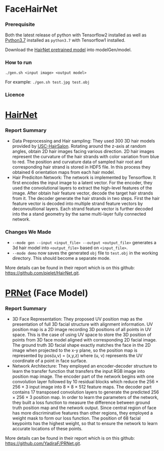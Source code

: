 # FaceHairNet

### Prerequisite
Both the latest release of python with Tensorflow2 installed as well as
[Python3.7](https://www.python.org/downloads/release/python-370/) installed as
`python3.7` with Tensorflow1 installed.

Download the [HairNet pretrained model](https://drive.google.com/file/d/1jHnkiY2GL-nwACSP8g80RIQI35tt-YDm/view?usp=sharing)
into modelGen/model.

### How to run
`./gen.sh <input image> <output model>`

For example:
`./gen.sh test.jpg test.obj`

### Licence


# [HairNet](https://github.com/pielet/HairNet.git)

### Report Summary
+ Data Preprocessing and Hair sampling: They used 300 3D hair models provided by [USC-HairSalon](http://www-scf.usc.edu/~liwenhu/SHM/database.html). Rotating around the z-axis at random angles, obtain 2D hair images facing various direction. 2D hair images represent the curvature of the hair strands with color variation from blue to red. The position and curvature data of sampled hair root and corresponding hair strand is stored in HDF5 file.  In this process they obtained 6 orientation maps from each hair model.  
+ Hair Prediciton Network: The network is implemented by Tensorflow. It first encodes the input image to a latent vector. For the encoder, they used the convolutional layers to extract the high-level features of the image. After obtain hair feature vector, decode the target hair strands from it. The decoder generate the hair strands in two steps. First the hair feature vector is decoded into multiple strand feature vectors by deconvoultional layers. Each strand feature vector is further decoded into the a stand geometry by the same multi-layer fully connected network.

### Changes We Made
+ `--mode gen --input <input_file> --output <output_file>` generates a 3d hair
  model into `<output_file>` based on `<input_file>`.
+ `--mode demo` now saves the generated `obj` file to `test.obj` in the working
  directory. This should become a separate mode.

More details can be found in their report which is on this github: https://github.com/pielet/HairNet.git.

# [PRNet](https://github.com/YadiraF/PRNet.git) (Face Model)

### Report Summary 
+ 3D Face Representation: They proposed UV position map as the presentation of full 3D facial structure with alignment information. UV position map is a 2D image recording 3D positions of all points in UV space. This is the case of using UV space to store the 3D position of points from 3D face model aligned with corresponding 2D facial image. The ground truth 3D facial shape exactly matches the face in the 2D image when projected to the x-y plane, so the position map is represented by pos(u,v) = (x,y,z) where (u, v) represents the UV coordinate of a point in face surface.
+ Network Architecture: They employed an encoder-decoder structure to learn the transfer function that transfers the input RGB image into position map image. The encoder part of the network begins with one convolution layer followed by 10 residual blocks which reduce the 256 × 256 × 3 input image into 8 × 8 × 512 feature maps. The decoder part contains 17 transposed convolution layers to generate the predicted 256 × 256 × 3 position map. In order to learn the parameters of the network, they built a loss function to measure the difference between ground truth position map and the network output. Since central region of face has more discriminative features than other regions, they employed a weight mask to form our loss function. The position of 68 facial keypoints has the highest weight, so that to ensure the network to learn accurate locations of these points.


More details can be found in their report which is on this github: https://github.com/YadiraF/PRNet.git.

